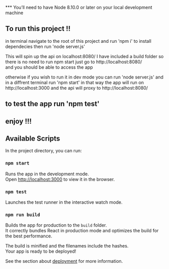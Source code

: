 
*** You’ll need to have Node 8.10.0 or later on your local development machine

## To run this project !! 
in terminal navigate to the root of this project and run 'npm i' to install dependecies 
then run 'node server.js'

This will spin up the api on localhost:8080/
I have included a build folder so there is no need to run npm start just go to http://localhost:8080/  
and you should be able to access the app 

otherwise if you wish to run it in dev mode you can run 'node server.js' and in a diffrent terminal run 'npm start'
in that way the app will run on http://localhost:3000 and the api will proxy to http://localhost:8080/

## to test the app run 'npm test'

## enjoy !!! ##

## Available Scripts

In the project directory, you can run:

### `npm start`

Runs the app in the development mode.<br>
Open [http://localhost:3000](http://localhost:3000) to view it in the browser.

### `npm test`

Launches the test runner in the interactive watch mode.<br>

### `npm run build`

Builds the app for production to the `build` folder.<br>
It correctly bundles React in production mode and optimizes the build for the best performance.

The build is minified and the filenames include the hashes.<br>
Your app is ready to be deployed!

See the section about [deployment](https://facebook.github.io/create-react-app/docs/deployment) for more information.

